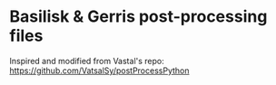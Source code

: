 # Basilisk & Gerris post-processing files
Inspired and modified from Vastal's repo: https://github.com/VatsalSy/postProcessPython

